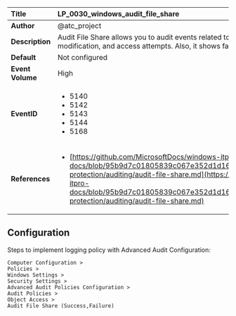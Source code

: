| Title            | LP_0030_windows_audit_file_share                                                                     |
|:-----------------|:--------------------------------------------------------------------------------|
| **Author**       | @atc_project                                                                      |
| **Description**  | Audit File Share allows you to audit events related to file  shares: creation, deletion, modification, and access attempts.  Also, it shows failed SMB SPN checks.                                                               |
| **Default**      | Not configured                                                                   |
| **Event Volume** | High                                                                    |
| **EventID**      | <ul><li>5140</li><li>5142</li><li>5143</li><li>5144</li><li>5168</li></ul>         |
| **References**   | <ul><li>[https://github.com/MicrosoftDocs/windows-itpro-docs/blob/95b9d7c01805839c067e352d1d16702604b15f11/windows/security/threat-protection/auditing/audit-file-share.md](https://github.com/MicrosoftDocs/windows-itpro-docs/blob/95b9d7c01805839c067e352d1d16702604b15f11/windows/security/threat-protection/auditing/audit-file-share.md)</li></ul> |



## Configuration

Steps to implement logging policy with Advanced Audit Configuration:
```
Computer Configuration > 
Policies > 
Windows Settings > 
Security Settings > 
Advanced Audit Policies Configuration > 
Audit Policies > 
Object Access > 
Audit File Share (Success,Failure)
```


